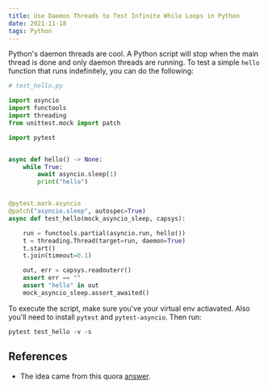 ```yaml
---
title: Use Daemon Threads to Test Infinite While Loops in Python
date: 2021-11-18
tags: Python
---
```


Python's daemon threads are cool. A Python script will stop when the main thread is done and only daemon threads are running. To test a simple `hello` function that runs indefinitely, you can do the following:


```python
# test_hello.py

import asyncio
import functools
import threading
from unittest.mock import patch

import pytest


async def hello() -> None:
    while True:
        await asyncio.sleep(1)
        print("hello")


@pytest.mark.asyncio
@patch("asyncio.sleep", autospec=True)
async def test_hello(mock_asyncio_sleep, capsys):

    run = functools.partial(asyncio.run, hello())
    t = threading.Thread(target=run, daemon=True)
    t.start()
    t.join(timeout=0.1)

    out, err = capsys.readouterr()
    assert err == ""
    assert "hello" in out
    mock_asyncio_sleep.assert_awaited()
```

To execute the script, make sure you've your virtual env actiavated. Also you'll need to install `pytest` and `pytest-asyncio`. Then run:

```
pytest test_hello -v -s
```

## References

* The idea came from this quora [answer](https://qr.ae/pGDHVw).
